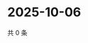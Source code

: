 # 2025-10-06

共 0 条

<!-- BEGIN ZHIHUVIDEO -->
<!-- 最后更新时间 Mon Oct 06 2025 04:10:59 GMT+0800 (China Standard Time) -->

<!-- END ZHIHUVIDEO -->
